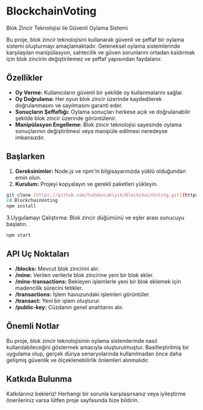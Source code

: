 # BlockchainVoting
Blok Zincir Teknolojisi ile Güvenli Oylama Sistemi

Bu proje, blok zincir teknolojisini kullanarak güvenli ve şeffaf bir oylama sistemi oluşturmayı amaçlamaktadır. Geleneksel oylama sistemlerinde karşılaşılan manipülasyon, sahtecilik ve güven sorunlarını ortadan kaldırmak için blok zincirin değiştirilemez ve şeffaf yapısından faydalanır.

## Özellikler

*   **Oy Verme:** Kullanıcıların güvenli bir şekilde oy kullanmalarını sağlar.
*   **Oy Doğrulama:** Her oyun blok zincir üzerinde kaydedilerek doğrulanmasını ve sayılmasını garanti eder.
*   **Sonuçların Şeffaflığı:** Oylama sonuçları herkese açık ve doğrulanabilir şekilde blok zincir üzerinde görüntülenir.
*   **Manipülasyon Engelleme:** Blok zincir teknolojisi sayesinde oylama sonuçlarının değiştirilmesi veya manipüle edilmesi neredeyse imkansızdır.

## Başlarken

1.  **Gereksinimler:** Node.js ve npm'in bilgisayarınızda yüklü olduğundan emin olun.
2.  **Kurulum:** Projeyi kopyalayın ve gerekli paketleri yükleyin.

```bash
git clone [https://github.com/hudakocabiyik/BlockchainVoting.git](https://github.com/hudakocabiyik/BlockchainVoting.git)
cd BlockchainVoting
npm install
```
3.Uygulamayı Çalıştırma: Blok zincir düğümünü ve eşler arası sunucuyu başlatın.
```bash
npm start
```
## API Uç Noktaları
*   **/blocks:** Mevcut blok zincirini alır.
*   **/mine:** Verilen verilerle blok zincirine yeni bir blok ekler.
*   **/mine-transactions:** Bekleyen işlemlerle yeni bir blok eklemek için madencilik sürecini tetikler.
*   **/transactions:** İşlem havuzundaki işlemleri görüntüler.
*   **/transact:** Yeni bir işlem oluşturur.
*   **/public-key:** Cüzdanın genel anahtarını alır.
## Önemli Notlar
Bu proje, blok zincir teknolojisinin oylama sistemlerinde nasıl kullanılabileceğini göstermek amacıyla oluşturulmuştur.
Basitleştirilmiş bir uygulama olup, gerçek dünya senaryolarında kullanılmadan önce daha gelişmiş güvenlik ve ölçeklenebilirlik önlemleri alınmalıdır.
## Katkıda Bulunma
Katkılarınız bekleriz! Herhangi bir sorunla karşılaşırsanız veya iyileştirme önerileriniz varsa lütfen proje sayfasında bize bildirin.
